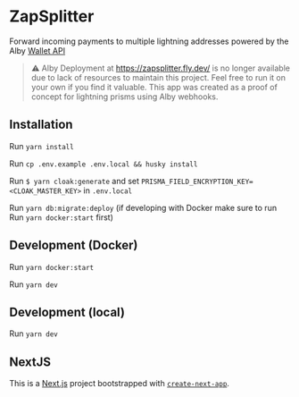 # ZapSplitter

Forward incoming payments to multiple lightning addresses powered by the Alby [Wallet API](https://guides.getalby.com/alby-wallet-api/reference/getting-started)

> ⚠️ Alby Deployment at https://zapsplitter.fly.dev/ is no longer available due to lack of resources to maintain this project. Feel free to run it on your own if you find it valuable. This app was created as a proof of concept for lightning prisms using Alby webhooks.

## Installation

Run `yarn install`

Run `cp .env.example .env.local && husky install`

Run `$ yarn cloak:generate` and set `PRISMA_FIELD_ENCRYPTION_KEY=<CLOAK_MASTER_KEY>` in `.env.local`

Run `yarn db:migrate:deploy` (if developing with Docker make sure to run Run `yarn docker:start` first)

## Development (Docker)

Run `yarn docker:start`

Run `yarn dev`

## Development (local)

Run `yarn dev`

## NextJS

This is a [Next.js](https://nextjs.org/) project bootstrapped with [`create-next-app`](https://github.com/vercel/next.js/tree/canary/packages/create-next-app).
